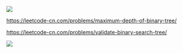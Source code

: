 
![](https://youpaiyun.zongqilive.cn/image/20200924195420.png)

https://leetcode-cn.com/problems/maximum-depth-of-binary-tree/

https://leetcode-cn.com/problems/validate-binary-search-tree/

![](https://youpaiyun.zongqilive.cn/image/20200924195837.png)
